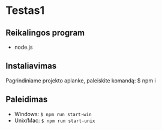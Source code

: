 # Testas1

## Reikalingos program

- node.js

## Instaliavimas

Pagrindiniame projekto aplanke, paleiskite komandą:
$ npm i

## Paleidimas

- Windows: ```$ npm run start-win```
- Unix/Mac: ```$ npm run start-unix```
